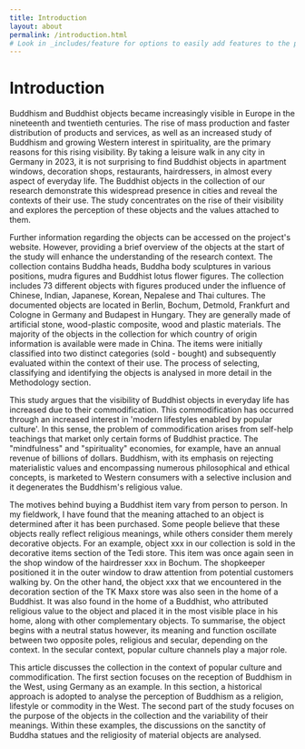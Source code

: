 ```yaml
---
title: Introduction
layout: about
permalink: /introduction.html
# Look in _includes/feature for options to easily add features to the page
---
```


# Introduction

Buddhism and Buddhist objects became increasingly visible in Europe in the nineteenth and twentieth centuries. The rise of mass production and faster distribution of products and services, as well as an increased study of Buddhism and growing Western interest in spirituality, are the primary reasons for this rising visibility. By taking a leisure walk in any city in Germany in 2023, it is not surprising to find Buddhist objects in apartment windows, decoration shops, restaurants, hairdressers, in almost every aspect of everyday life. The Buddhist objects in the collection of our research demonstrate this widespread presence in cities and reveal the contexts of their use. The study concentrates on the rise of their visibility and explores the perception of these objects and the values attached to them.

Further information regarding the objects can be accessed on the project's website. However, providing a brief overview of the objects at the start of the study will enhance the understanding of the research context. The collection contains Buddha heads, Buddha body sculptures in various positions, mudra figures and Buddhist lotus flower figures. The collection includes 73 different objects with figures produced under the influence of Chinese, Indian, Japanese, Korean, Nepalese and Thai cultures. The documented objects are located in Berlin, Bochum, Detmold, Frankfurt and Cologne in Germany and Budapest in Hungary. They are generally made of artificial stone, wood-plastic composite, wood and plastic materials. The majority of the objects in the collection for which country of origin information is available were made in China. The items were initially classified into two distinct categories (sold - bought) and subsequently evaluated within the context of their use. The process of selecting, classifying and identifying the objects is analysed in more detail in the Methodology section.

This study argues that the visibility of Buddhist objects in everyday life has increased due to their commodification. This commodification has occurred through an increased interest in 'modern lifestyles enabled by popular culture'. In this sense, the problem of commodification arises from self-help teachings that market only certain forms of Buddhist practice. The "mindfulness" and "spirituality" economies, for example, have an annual revenue of billions of dollars. Buddhism, with its emphasis on rejecting materialistic values and encompassing numerous philosophical and ethical concepts, is marketed to Western consumers with a selective inclusion and it degenerates the Buddhism's religious value.

The motives behind buying a Buddhist item vary from person to person. In my fieldwork, I have found that the meaning attached to an object is determined after it has been purchased. Some people believe that these objects really reflect religious meanings, while others consider them merely decorative objects. For an example, object xxx in our collection is sold in the decorative items section of the Tedi store. This item was once again seen in the shop window of the hairdresser xxx in Bochum. The shopkeeper positioned it in the outer window to draw attention from potential customers walking by. On the other hand, the object xxx that we encountered in the decoration section of the TK Maxx store was also seen in the home of a Buddhist. It was also found in the home of a Buddhist, who attributed religious value to the object and placed it in the most visible place in his home, along with other complementary objects. To summarise, the object begins with a neutral status however, its meaning and function oscillate between two opposite poles, religious and secular, depending on the context. In the secular context, popular culture channels play a major role.

This article discusses the collection in the context of popular culture and commodification. The first section focuses on the reception of Buddhism in the West, using Germany as an example. In this section, a historical approach is adopted to analyse the perception of Buddhism as a religion, lifestyle or commodity in the West. The second part of the study focuses on the purpose of the objects in the collection and the variability of their meanings. Within these examples, the discussions on the sanctity of Buddha statues and the religiosity of material objects are analysed.